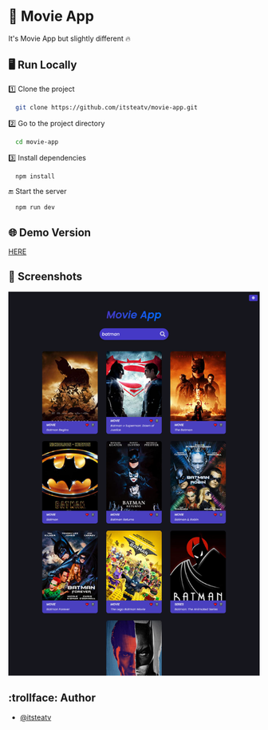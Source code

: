 # 🎥 Movie App
It's Movie App but slightly different 🔥

## 🖥️ Run Locally

1️⃣ Clone the project

```bash
  git clone https://github.com/itsteatv/movie-app.git
```

2️⃣ Go to the project directory

```bash
  cd movie-app
```

3️⃣ Install dependencies

```bash
  npm install
```

🔚 Start the server

```bash
  npm run dev
```

## 🌐 Demo Version 

[HERE](https://itsteatv-movie-app.vercel.app/)


## 📸 Screenshots

![App Screenshot](https://github.com/itsteatv/movie-app/blob/master/src/assets/PROJECT-SCREENSHOT.png)

## :trollface: Author

- [@itsteatv](https://github.com/itsteatv)
